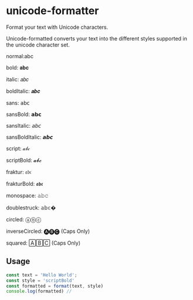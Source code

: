 # unicode-formatter

Format your text with Unicode characters.

Unicode-formatted converts your text into the different styles supported in the unicode character set.

normal:abc

bold: 𝐚𝐛𝐜

italic: 𝑎𝑏𝑐

boldItalic: 𝒂𝒃𝒄

sans: 𝖺𝖻𝖼

sansBold: 𝗮𝗯𝗰

sansItalic: 𝘢𝘣𝘤

sansBoldItalic: 𝙖𝙗𝙘

script: 𝒶𝒷𝒸

scriptBold: 𝓪𝓫𝓬

fraktur: 𝔞𝔟𝔠

frakturBold: 𝖆𝖇𝖈

monospace: 𝚊𝚋𝚌

doublestruck: 𝕒𝕓𝕔�

circled: ⓐⓑⓒ

inverseCircled: 🅐🅑🅒 (Caps Only)

squared: 🄰🄱🄲 (Caps Only)


## Usage
~~~javascript
const text = 'Hello World';
const style = 'scriptBold'
const formatted = format(text, style)
console.log(formatted) // 
~~~
